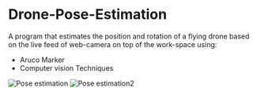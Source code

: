 # Drone-Pose-Estimation
A program that estimates the position and rotation  of a flying drone based on the live feed of web-camera on top of the work-space using:
- Aruco Marker
- Computer vision Techniques


![Pose estimation](https://github.com/marios-stam/Drone_Pose_Estimation/blob/d82b5bcb481d162889ba36eb9ecd2105f87f0356/photos/3.jpeg "Pose estimation")
![Pose estimation2](https://github.com/marios-stam/Drone_Pose_Estimation/blob/d82b5bcb481d162889ba36eb9ecd2105f87f0356/photos/2.jpeg "Pose estimation")

